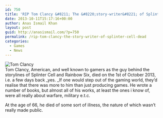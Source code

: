 ```yaml
---
id: 750
title: 'RIP Tom Clancy &#8211; The &#8220;story-writer&#8221; of Splinter Cell&#8230; DEAD.'
date: 2013-10-11T15:17:16+00:00
author: Anas Ismail Khan
layout: post
guid: http://anasismail.com/?p=750
permalink: /rip-tom-clancy-the-story-writer-of-splinter-cell-dead
categories:
  - Games
  - News
---
```

![Tom Clancy](http://media.avclub.com/images/439/439338/16x9/627.jpg?7694)  
Tom Clancy, American, and well known to gamers as the guy behind the storylines of Splinter Cell and Rainbow Six, died on the 1st of October 2013, i.e. a few days back _yes. _If one would step out of the gaming world, they&#8217;d realise that there was more to him than just producing games. He wrote a number of books, but almost all of his works, at least the ones i know of, were all really about warfare, military e.t.c.

At the age of 66, he died of some sort of illness, the nature of which wasn&#8217;t really made public.